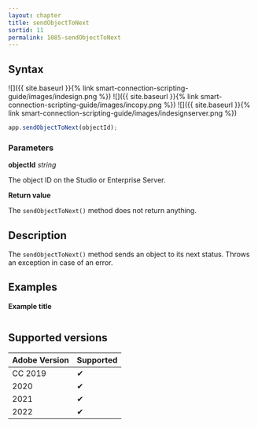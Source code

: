 ```yaml
---
layout: chapter
title: sendObjectToNext
sortid: 11
permalink: 1085-sendObjectToNext
---
```

## Syntax

![]({{ site.baseurl }}{% link smart-connection-scripting-guide/images/indesign.png %}) ![]({{ site.baseurl }}{% link smart-connection-scripting-guide/images/incopy.png %}) ![]({{ site.baseurl }}{% link smart-connection-scripting-guide/images/indesignserver.png %})
```javascript
app.sendObjectToNext(objectId);
```

### Parameters

**objectId** *string*

The object ID on the Studio or Enterprise Server.

**Return value**

The `sendObjectToNext()` method does not return anything.

## Description

The `sendObjectToNext()` method sends an object to its next status. Throws an exception in case of an error.

## Examples

**Example title**

```javascript

```

## Supported versions

| Adobe Version | Supported |
|---------------|---------|
| CC 2019       | ✔       |
| 2020          | ✔       |
| 2021          | ✔       |
| 2022          | ✔       |
